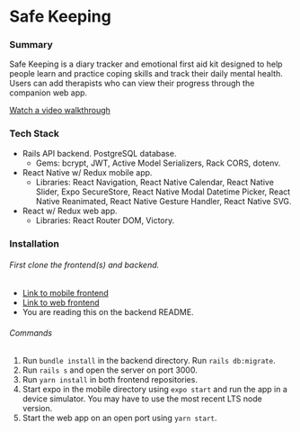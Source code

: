 # Safe Keeping

### Summary

Safe Keeping is a diary tracker and emotional first aid kit designed to help people learn and practice coping skills and track their daily mental health. 
Users can add therapists who can view their progress through the companion web app.

[Watch a video walkthrough](https://www.youtube.com/watch?v=bTRsh4LWK98)

### Tech Stack
* Rails API backend. PostgreSQL database.
  * Gems: bcrypt, JWT, Active Model Serializers, Rack CORS, dotenv.
* React Native w/ Redux mobile app.
  * Libraries: React Navigation, React Native Calendar, React Native Slider, Expo SecureStore, React Native Modal Datetime Picker, React Native Reanimated, React Native Gesture Handler, React Native SVG.
* React w/ Redux web app.
  * Libraries: React Router DOM, Victory.

### Installation
###### First clone the frontend(s) and backend.
- [Link to mobile frontend](https://github.com/blobbyblobfish/safe-keeping-frontend-mobile)
- [Link to web frontend](https://github.com/blobbyblobfish/safe-keeping-frontend-web)
- You are reading this on the backend README.

###### Commands
1. Run `bundle install` in the backend directory. Run `rails db:migrate`.
2. Run `rails s` and open the server on port 3000.
3. Run `yarn install` in both frontend repositories.
4. Start expo in the mobile directory using `expo start` and run the app in a device simulator. You may have to use the most recent LTS node version.
5. Start the web app on an open port using `yarn start`.

